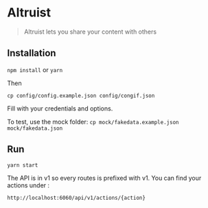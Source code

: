 # Altruist

> Altruist lets you share your content with others

## Installation

`npm install`
or
`yarn`

Then

`cp config/config.example.json config/congif.json`

Fill with your credentials and options.

To test, use the mock folder:
`cp mock/fakedata.example.json mock/fakedata.json`

## Run

`yarn start`

The API is in v1 so every routes is prefixed with v1. You can find your actions under :

`http://localhost:6060/api/v1/actions/{action}`
